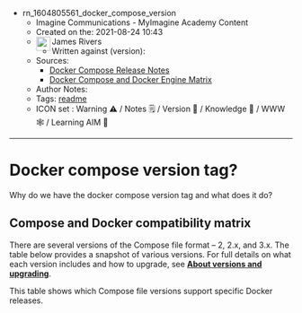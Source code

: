 - rn_1604805561_docker_compose_version
	- Imagine Communications - MyImagine Academy Content
	- Created on the: 2021-08-24 10:43
	-  <img src="https://avatars.githubusercontent.com/u/8113173?s=60&v=4" width="25" height="25" align="left">  James Rivers
	- Written against (version): 
	- Sources: 
		- [Docker Compose Release Notes](https://docs.docker.com/compose/release-notes/)
		- [Docker Compose and Docker Engine Matrix](https://docs.docker.com/compose/compose-file/)
	- Author Notes: 
	- Tags: [readme](readme.md)
	- ICON set : Warning ⚠️ / Notes 🗒 / Version 🌱 / Knowledge 🧠 / WWW 🕸 / Learning AIM 🎯
---
# Docker compose version tag? 
Why do we have the docker compose version tag and what does it do? 

## Compose and Docker compatibility matrix[](https://docs.docker.com/compose/compose-file/#compose-and-docker-compatibility-matrix)

There are several versions of the Compose file format – 2, 2.x, and 3.x. The table below provides a snapshot of various versions. For full details on what each version includes and how to upgrade, see **[About versions and upgrading](https://docs.docker.com/compose/compose-file/compose-versioning/)**.

This table shows which Compose file versions support specific Docker releases.

